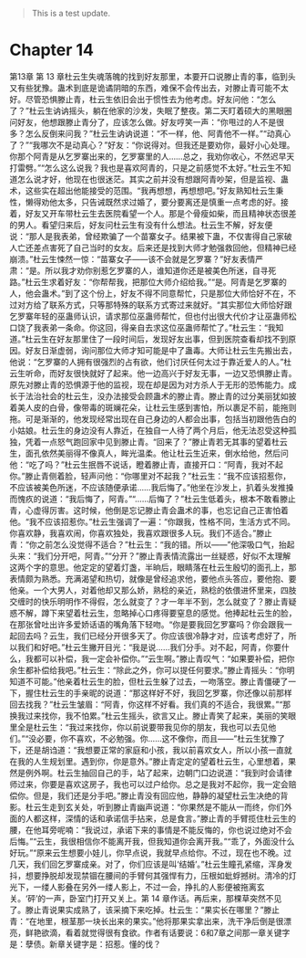 > This is a test update.
# Chapter 14

第13章 第 13 章杜云生失魂落魄的找到好友那里，本要开口说滕止青的事，临到头又有些犹豫。蛊术到底是诡谲阴暗的东西，难保不会传出去，对滕止青可能不太好。尽管恐惧滕止青，杜云生依旧会出于惯性去为他考虑。好友问他：“怎么了？”杜云生讷讷摇头，躺在他家的沙发，失眠了整夜。第二天盯着硕大的黑眼圈问好友，他想跟滕止青分了，应该怎么做。好友哼笑一声：“你甩过的人不是很多？怎么反倒来问我？”杜云生讷讷说道：“不一样，他、阿青他不一样。”“动真心了？”“我哪次不是动真心？”好友：“你说得对。但我还是要劝你，最好小心处理。你那个阿青是从乞罗寨出来的，乞罗寨里的人……总之，我劝你收心，不然迟早天打雷劈。”“怎么这么说我？我也是喜欢阿青的，只是之前感觉不太好。”杜云生不知道怎么说才好，他现在也很迷茫。其实之前并没有想跟阿青吵架，但是监视、蛊术，这些实在超出他能接受的范围。“我再想想，再想想吧。”好友熟知杜云生秉性，懒得劝他太多，只告诫既然求过婚了，要分要离还是慎重一点考虑的好。接着，好友又开车带杜云生去医院看望一个人。那是个骨瘦如柴，而且精神状态很差的男人。看望归来后，好友问杜云生有没有什么想法。杜云生不解，好友便说：“那人是我表弟，曾经欺骗了一个苗寨女子。结果被下蛊，不仅害得自己家破人亡还差点害死了自己当时的女友。后来还是找到大师才勉强救回他，但精神已经崩溃。”杜云生悚然一惊：“苗寨女子——该不会就是乞罗寨？”好友表情严肃：“是。所以我才劝你别惹乞罗寨的人，谁知道你还是被美色所迷，自寻死路。”杜云生求着好友：“你帮帮我，把那位大师介绍给我。”“是。阿青是乞罗寨的人，他会蛊术。”到了这个份上，好友不得不同意帮忙，只是那位大师恰好不在，不过对方给了联系方式，只等那特殊的联系方式寄过来就好。“其实那位大师恰好跟乞罗寨年轻的巫蛊师认识，请求那位巫蛊师帮忙，但也付出很大代价才让巫蛊师松口饶了我表弟一条命。你这回，得亲自去求这位巫蛊师帮忙了。”杜云生：“我知道。”杜云生在好友那里住了一段时间后，发现好友出事，但到医院查看却找不到原因。好友日渐虚弱，询问那位大师才知可能是中了蛊毒。大师让杜云生先搬出去，他说：“乞罗寨的人拥有很强烈的占有欲，他们讨厌任何太过于靠近爱人的人。”杜云生听命，而好友很快就好了起来。他一边高兴于好友无事，一边又恐惧滕止青。原先对滕止青的恐惧源于他的监视，现在却是因为对方杀人于无形的恐怖能力。成长于法治社会的杜云生，没办法接受会顾蛊术的滕止青。滕止青的过分美丽犹如披着美人皮的白骨，像带毒的斑斓花朵，让杜云生感到害怕，所以裹足不前，能拖则拖。可是渐渐的，他发现经常出现在自己身边的人都会出事，包括当初跟他告白的小姑娘。杜云生的身边没有人靠近，在独自一人待了两个月后，他无法忍受这种孤独，凭着一点怒气跑回家中见到滕止青。“回来了？”滕止青若无其事的望着杜云生，面孔依然美丽得不像真人，眸光温柔。他让杜云生近来，倒水给他，然后问他：“吃了吗？”杜云生抿唇不说话，瞪着滕止青，直接开口：“阿青，我对不起你。”滕止青侧着脸，轻声问他：“你哪里对不起我？”杜云生：“我不应该招惹你，不应该被美色所迷，不应该随便承诺……我后悔了。”他坐在沙发上，扒着头发推搡而愧疚的说道：“我后悔了，阿青。”“……后悔了？”杜云生低着头，根本不敢看滕止青，心虚得厉害。这时候，他倒是忘记滕止青会蛊术的事，也忘记自己正害怕着他。“我不应该招惹你。”杜云生强调了一遍：“你跟我，性格不同，生活方式不同。你喜欢静，我喜欢闹，你喜欢独处，我喜欢跟很多人玩。我们不适合。”滕止青：“你之前怎么没觉得不适合？”杜云生：“我的错。所以——”他深吸口气，抬起头来：“我们分开吧，阿青。”“分开？”滕止青表情流露出一丝疑惑，好似不太理解这两个字的意思。他定定的望着灯盏，半晌后，眼睛落在杜云生殷切的面孔上，那表情颇为熟悉。充满渴望和热切，就像是曾经追求他，要他点头答应，要他抱、要他亲。一个大男人，对着他却又那么娇，熟稔的亲近，熟稔的依偎进怀里来，四肢交缠时的快乐明明作不得假，怎么就变了？才一年半不到，怎么就变了？滕止青疑惑不解，蹲下来望着杜云生，忽略掉心口疼得要窒息的感觉。他捧起杜云生的脸，在那张曾吐出许多爱娇话语的嘴角落下轻吻。“你是要我回乞罗寨吗？你会跟我一起回去吗？云生，我们已经分开很多天了。你应该很冷静才对，应该考虑好了，所以我们和好吧。”杜云生撇开目光：“我是说……我们分手。对不起，阿青，你要什么，我都可以补偿，我一定会补偿你。”“云生啊。”滕止青叹气：“如果要补偿，把你余生都补偿给我吧。”杜云生：“除此之外，你可以提任何要求。”滕止青摇头：“你明知道不可能。”他亲着杜云生的脸，但杜云生躲了过去，一吻落空。滕止青僵硬了一下，握住杜云生的手亲昵的说道：“那这样好不好，我回乞罗寨，你还像以前那样回去找我？”杜云生皱眉：“阿青，你这样不好看。我们真的不适合，我很累。”“那换我过来找你，我不怕累。”杜云生摇头，欲言又止。滕止青笑了起来，美丽的笑眼里全是杜云生：“我过来找你，你以前说要带我见你的朋友，我也可以去见他们。”“没必要，你不喜欢，不必勉强。你……这不像你，而且——”杜云生犹豫了下，还是胡诌道：“我想要正常的家庭和小孩，我以前喜欢女人，所以小孩一直就在我的人生规划里。遇到你，你是意外。”滕止青定定的望着杜云生，心里想着，果然是例外啊。杜云生抽回自己的手，站了起来，边朝门口边说道：“我到时会请律师过来，你要是喜欢这房子，我也可以过户给你。总之是我对不起你，我一定会赔偿你。但是，我们还是分手吧。”滕止青没有回应他，静静的凝望杜云生决绝的背影。杜云生走到玄关处，听到滕止青幽声说道：“你果然是不能从一而终，你们外面的人都这样，深情的话和承诺信手拈来，总是食言。”滕止青的手臂揽住杜云生的腰，在他耳旁呢喃：“我说过，承诺下来的事情是不能反悔的，你也说过绝对不会后悔。”“云生，我很相信你不能离开我，但我知道你会离开我。”“乖了，外面没什么好玩。”“原来云生想要小娃儿，你早点说，我就早点给你。不过，现在也不晚。过几天，我们回乞罗寨成亲。对了，你们应该是叫‘结婚’。”杜云生瞳孔紧缩，浑身发抖，想要挣脱却发现禁锢在腰间的手臂何其强悍有力，压根如蚍蜉撼树。清冷的灯光下，一缕人影叠在另外一缕人影上，不过一会，挣扎的人影便被拖离玄关。‘砰’的一声，卧室门打开又关上。第 14 章作话。再后来，那棵草突然不见了。滕止青说果实成熟了，该采摘下来吃掉。杜云生：“果实长在哪里？”滕止青：“在地里，根茎那一块长出来的果实。”他将那果实拿出来，洗干净后倒是很漂亮，鲜艳欲滴，看着就觉得很有食欲。作者有话要说：6和7章之间那一章关键字是：孽债。新章关键字是：招惹。懂的伐？
